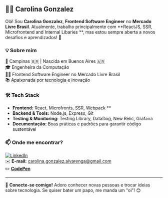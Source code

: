 ## 👩‍💻 Carolina Gonzalez  

Olá! Sou **Carolina Gonzalez**, **Frontend Software Engineer** no **Mercado Livre Brasil**. Atualmente, trabalho principalmente com **ReactJS, SSR, Microfrontend and Internal Libaries **, mas estou sempre aberta a novos desafios e aprendizados! 🚀  

### 💡 Sobre mim  
📍 Campinas 🇧🇷 | Nascida em Buenos Aires 🇦🇷  
🎓 Engenheira da Computação  
👩‍💻 Frontend Software Engineer no Mercado Livre Brasil  
📚 Apaixonada por tecnologia e inovação  

### 🛠️ Tech Stack  
- **Frontend:** React, Microfronts, SSR, Webpack **
- **Backend & Tools:** Node.js, Express, Git  
- **Testing & Monitoring:** Testing Library, DataDog, New Relic, Grafana  
- **Documentação:** Boas práticas e padrões para garantir código sustentável  

### 📫 Onde me encontrar?  
[![LinkedIn](https://img.shields.io/badge/-LinkedIn-blue?style=flat-square&logo=Linkedin&logoColor=white)](https://www.linkedin.com/in/gonzalez-carolina/)  
✉️ **E-mail:** carolina.gonzalez.alvarenga@gmail.com  
✏️ [**CodePen**](https://codepen.io/carol-gonzalez)  

---

🔗 **Conecte-se comigo!** Adoro conhecer novas pessoas e trocar ideias sobre tecnologia. Se quiser bater um papo, me manda um "oi"! 😊  

